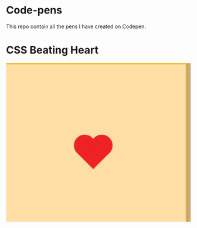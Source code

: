 # Code-pens
This repo contain all the pens I have created on Codepen.

# **CSS Beating Heart**
![](heart.gif)
